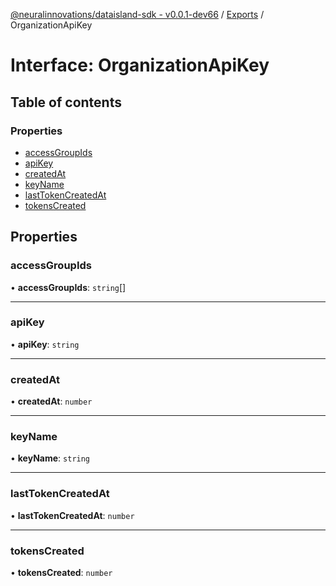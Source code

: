 [@neuralinnovations/dataisland-sdk - v0.0.1-dev66](../../README.md) / [Exports](../modules.md) / OrganizationApiKey

# Interface: OrganizationApiKey

## Table of contents

### Properties

- [accessGroupIds](OrganizationApiKey.md#accessgroupids)
- [apiKey](OrganizationApiKey.md#apikey)
- [createdAt](OrganizationApiKey.md#createdat)
- [keyName](OrganizationApiKey.md#keyname)
- [lastTokenCreatedAt](OrganizationApiKey.md#lasttokencreatedat)
- [tokensCreated](OrganizationApiKey.md#tokenscreated)

## Properties

### accessGroupIds

• **accessGroupIds**: `string`[]

___

### apiKey

• **apiKey**: `string`

___

### createdAt

• **createdAt**: `number`

___

### keyName

• **keyName**: `string`

___

### lastTokenCreatedAt

• **lastTokenCreatedAt**: `number`

___

### tokensCreated

• **tokensCreated**: `number`
